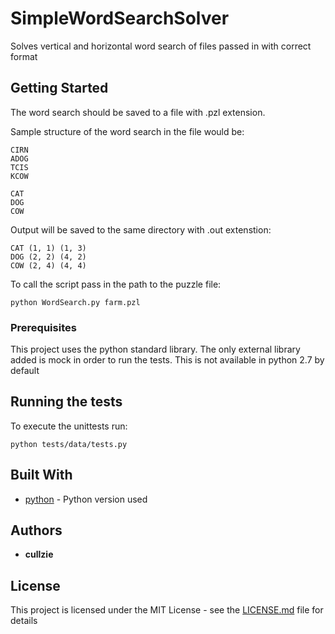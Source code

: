 # SimpleWordSearchSolver
Solves vertical and horizontal word search of files passed in with correct format 

## Getting Started
The word search should be saved to a file with .pzl extension.

Sample structure of the word search in the file would be:
```
CIRN
ADOG
TCIS
KCOW

CAT
DOG
COW
```

Output will be saved to the same directory with .out extenstion:
```
CAT (1, 1) (1, 3) 
DOG (2, 2) (4, 2) 
COW (2, 4) (4, 4) 
```

To call the script pass in the path to the puzzle file:
```
python WordSearch.py farm.pzl
```

### Prerequisites
This project uses the python standard library. 
The only external library added is mock in order to run the tests. This is not available in python 2.7 by default


## Running the tests
To execute the unittests run:
```
python tests/data/tests.py
```

## Built With
* [python](https://www.python.org/downloads/release/python-2714/) - Python version used

## Authors

* **cullzie**

## License

This project is licensed under the MIT License - see the [LICENSE.md](LICENSE.md) file for details



